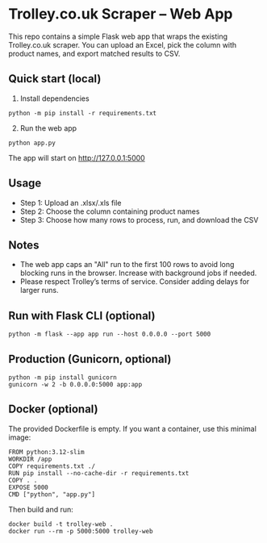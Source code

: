 Trolley.co.uk Scraper – Web App
================================

This repo contains a simple Flask web app that wraps the existing Trolley.co.uk scraper. You can upload an Excel, pick the column with product names, and export matched results to CSV.

Quick start (local)
-------------------

1) Install dependencies

```
python -m pip install -r requirements.txt
```

2) Run the web app

```
python app.py
```

The app will start on http://127.0.0.1:5000

Usage
-----

- Step 1: Upload an .xlsx/.xls file
- Step 2: Choose the column containing product names
- Step 3: Choose how many rows to process, run, and download the CSV

Notes
-----

- The web app caps an "All" run to the first 100 rows to avoid long blocking runs in the browser. Increase with background jobs if needed.
- Please respect Trolley’s terms of service. Consider adding delays for larger runs.

Run with Flask CLI (optional)
----------------------------

```
python -m flask --app app run --host 0.0.0.0 --port 5000
```

Production (Gunicorn, optional)
--------------------------------

```
python -m pip install gunicorn
gunicorn -w 2 -b 0.0.0.0:5000 app:app
```

Docker (optional)
-----------------

The provided Dockerfile is empty. If you want a container, use this minimal image:

```
FROM python:3.12-slim
WORKDIR /app
COPY requirements.txt ./
RUN pip install --no-cache-dir -r requirements.txt
COPY . .
EXPOSE 5000
CMD ["python", "app.py"]
```

Then build and run:

```
docker build -t trolley-web .
docker run --rm -p 5000:5000 trolley-web
```

